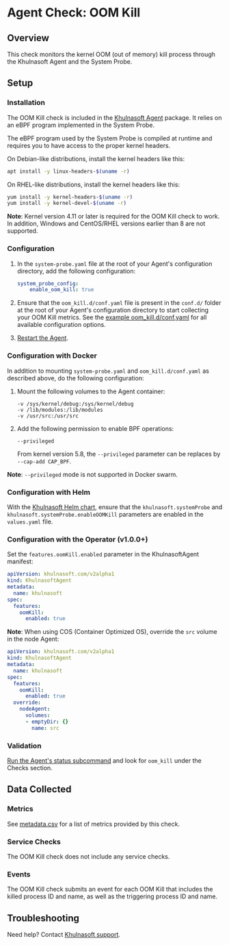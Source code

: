 # Agent Check: OOM Kill

## Overview

This check monitors the kernel OOM (out of memory) kill process through the Khulnasoft Agent and the System Probe.

## Setup

### Installation

The OOM Kill check is included in the [Khulnasoft Agent][1] package. It relies on an eBPF program implemented in the System Probe.

The eBPF program used by the System Probe is compiled at runtime and requires you to have access to the proper kernel headers.

On Debian-like distributions, install the kernel headers like this:
```sh
apt install -y linux-headers-$(uname -r)
```

On RHEL-like distributions, install the kernel headers like this:
```sh
yum install -y kernel-headers-$(uname -r)
yum install -y kernel-devel-$(uname -r)
```

**Note**: Kernel version 4.11 or later is required for the OOM Kill check to work.
In addition, Windows and CentOS/RHEL versions earlier than 8 are not supported.

### Configuration

1. In the `system-probe.yaml` file at the root of your Agent's configuration directory, add the following configuration:

    ```yaml
    system_probe_config:
        enable_oom_kill: true
    ```

2. Ensure that the `oom_kill.d/conf.yaml` file is present in the `conf.d/` folder at the root of your Agent's configuration directory to start collecting your OOM Kill metrics. See the [example oom_kill.d/conf.yaml][2] for all available configuration options.

3. [Restart the Agent][3].

### Configuration with Docker

In addition to mounting `system-probe.yaml` and `oom_kill.d/conf.yaml` as described above, do the following configuration:

1. Mount the following volumes to the Agent container:

    ```
    -v /sys/kernel/debug:/sys/kernel/debug 
    -v /lib/modules:/lib/modules 
    -v /usr/src:/usr/src
    ```

2. Add the following permission to enable BPF operations:

    ```
    --privileged
    ```
    
    From kernel version 5.8, the `--privileged` parameter can be replaces by `--cap-add CAP_BPF`. 

**Note**: `--privileged` mode is not supported in Docker swarm.


### Configuration with Helm

With the [Khulnasoft Helm chart][4], ensure that the `khulnasoft.systemProbe` and `khulnasoft.systemProbe.enableOOMKill` parameters are enabled in the `values.yaml` file.

### Configuration with the Operator (v1.0.0+)

Set the `features.oomKill.enabled` parameter in the KhulnasoftAgent manifest:
```yaml
apiVersion: khulnasoft.com/v2alpha1
kind: KhulnasoftAgent
metadata:
  name: khulnasoft
spec:
  features:
    oomKill:
      enabled: true
```

**Note**: When using COS (Container Optimized OS), override the `src` volume in the node Agent:
```yaml
apiVersion: khulnasoft.com/v2alpha1
kind: KhulnasoftAgent
metadata:
  name: khulnasoft
spec:
  features:
    oomKill:
      enabled: true
  override:
    nodeAgent:
      volumes: 
      - emptyDir: {}
        name: src
```

### Validation

[Run the Agent's status subcommand][5] and look for `oom_kill` under the Checks section.

## Data Collected

### Metrics

See [metadata.csv][6] for a list of metrics provided by this check.

### Service Checks

The OOM Kill check does not include any service checks.

### Events

The OOM Kill check submits an event for each OOM Kill that includes the killed process ID and name, as well as the triggering process ID and name.

## Troubleshooting

Need help? Contact [Khulnasoft support][7].

[1]: https://app.khulnasoft.com/account/settings/agent/latest
[2]: https://github.com/KhulnaSoft/khulnasoft-agent/blob/master/cmd/agent/dist/conf.d/oom_kill.d/conf.yaml.example
[3]: https://docs.khulnasoft.com/agent/guide/agent-commands/#start-stop-and-restart-the-agent
[4]: https://github.com/KhulnaSoft/helm-charts
[5]: https://docs.khulnasoft.com/agent/guide/agent-commands/#agent-status-and-information
[6]: https://github.com/KhulnaSoft/integrations-core/blob/master/oom_kill/metadata.csv
[7]: https://docs.khulnasoft.com/help/
